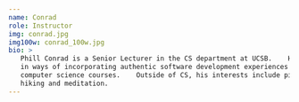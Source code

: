 ```yaml
---
name: Conrad
role: Instructor
img: conrad.jpg
img100w: conrad_100w.jpg
bio: >
   Phill Conrad is a Senior Lecturer in the CS department at UCSB.    He is interested
   in ways of incorporating authentic software development experiences into undergraduate
   computer science courses.    Outside of CS, his interests include piano, guitar,
   hiking and meditation.
---
```

